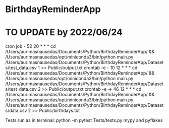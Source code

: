 # BirthdayReminderApp
# TO UPDATE by 2022/06/24
cron job - 52 20 * * * cd /Users/aurimasnausedas/Documents/Python/BirthdayReminderApp/ && /Users/aurimasnausedas/opt/miniconda3/bin/python main.py /Users/aurimasnausedas/Documents/Python/BirthdayReminderApp/Datasets/test_data.csv 1 >> Public/output.txt
crontab -e - 10 12 * * * cd /Users/aurimasnausedas/Documents/Python/BirthdayReminderApp/ && /Users/aurimasnausedas/opt/miniconda3/bin/python  main.py /Users/aurimasnausedas/Documents/Python/BirthdayReminderApp/Datasets/test_data.csv 2 >> Public/output.txt
crontab -e -> 46 12 * * * cd /Users/aurimasnausedas/Documents/Python/BirthdayReminderApp/ && /Users/aurimasnausedas/opt/miniconda3/bin/python  main.py /Users/aurimasnausedas/Documents/Python/BirthdayReminderApp/Datasets/data.csv 2 >> Public/birthdays.txt

Tests run as in terminal:
python -m pytest Tests/tests.py
 mypy and pyflakes
